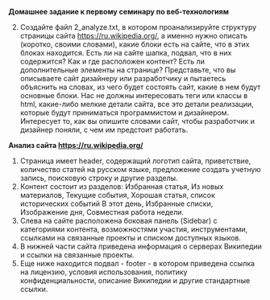 **Домашнее задание к первому семинару по веб-технологиям**

2. Создайте файл 2_analyze.txt, в котором проанализируйте структуру страницы сайта https://ru.wikipedia.org/, 
а именно нужно описать (коротко, своими словами), 
какие блоки есть на сайте, что в этих блоках находится. Есть ли на сайте шапка, подвал, что в них содержится? 
Как и где расположен контент? Есть ли дополнительные элементы на странице?
Представьте, что вы описываете сайт дизайнеру или разработчику и пытаетесь объяснить на словах, из чего будет состоять сайт, 
какие в нем будут основные блоки. 
Нас не должны интересовать теги или классы в html, какие-либо мелкие детали сайта, все это детали реализации, 
которые будут приниматься программистом и дизайнером. 
Интересует то, как вы опишите словами сайт, чтобы разработчик и дизайнер поняли, с чем им предстоит работать.

**Анализ сайта https://ru.wikipedia.org/**

1. Страница имеет header, содержащий логотип сайта, приветствие, количество статей на русском языке, предложение создать учетную запись, поисковую строку и другие разделы.
2. Контент состоит из разделов: Избранная статья, Из новых материалов, Текущие события, Хорошая статья, список исторических событий В этот день, Избранные списки, Изображение дня, Совместная работа недели.
3. Слева на сайте расположена боковая панель (Sidebar) с категориями контента, возможностями участия, инструментами, ссылками на связанные проекты и списком доступных языков.
4. В нижней части сайта приведена информация о серверах Википедии и ссылки на связанные проекты.
5. Еще ниже находится подвал - footer - в котором приведена ссылка на лицензию, условия использования, политику конфиденциальности, описание Википедии и другие стандартные ссылки.